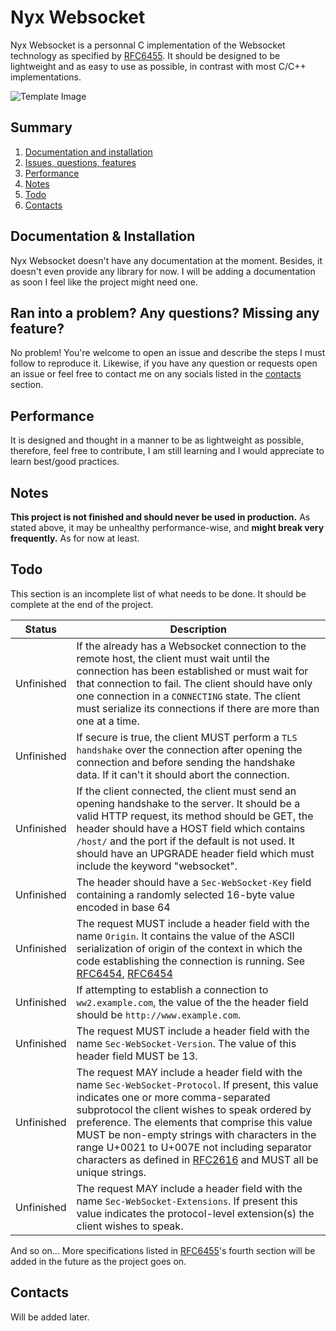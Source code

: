 # Nyx Websocket

Nyx Websocket is a personnal C implementation of the Websocket technology as specified by [RFC6455](https://datatracker.ietf.org/doc/html/rfc6455). It should be designed to be lightweight and as easy to use as possible, in contrast with most C/C++ implementations.

![Template Image](https://carbon.now.sh/?bg=rgba%28125%2C197%2C220%2C1%29&t=one-dark&wt=none&l=auto&ds=true&dsyoff=20px&dsblur=68px&wc=true&wa=true&pv=56px&ph=69px&ln=false&fl=1&fm=Fira+Code&fs=14px&lh=144%25&si=false&es=2x&wm=false&code=%2523include%2520%253Cnyx%252Fwebsocket%253E%250A%250Avoid%2520handleData%28Data%2520data%29%2520%257B%250A%2509Do%2520stuff...%250A%257D%250A%250Aint%2520main%28%29%2520%257B%250A%2509websocket%2520nyx%2520%253D%2520createWebsocket%28%29%253B%250A%2509nyx.on%28%27data%27%252C%2520handleData%29%253B%250A%2520%2520%2520%2520%250A%2520%2520%2520%2520return%25201%253B%250A%257D%250A)

## Summary

 1. [Documentation and installation](##-Documentation-&-Installation)
 2. [Issues, questions, features](##-Ran-into-a-problem?-Any-questions?-Missing-any-feature?)
 3. [Performance](##-Performance)
 4. [Notes](##-Notes)
 5. [Todo](##-Todo)
 6. [Contacts](##-Contacts)

## Documentation & Installation
Nyx Websocket doesn't have any documentation at the moment. Besides, it doesn't even provide any library for now. I will be adding a documentation as soon I feel like the project might need one.

## Ran into a problem? Any questions? Missing any feature?
No problem! You're welcome to open an issue and describe the steps I must follow to reproduce it. Likewise, if you have any question or requests open an issue or feel free to contact me on any socials listed in the [contacts](##Contacts) section.


## Performance

It is designed and thought in a manner to be as lightweight as possible, therefore, feel free to contribute, I am still learning and I would appreciate to learn best/good practices.

## Notes

**This project is not finished and should never be used in production.** As stated above, it may be unhealthy performance-wise, and **might break very frequently.** As for now at least.

## Todo

This section is an incomplete list of what needs to be done. It should be complete at the end of the project.

| Status | Description |
|--|--|
| Unfinished | If the already has a Websocket connection to the remote host, the client must wait until the connection has been established or must wait for that connection to fail. The client should have only one connection in a `CONNECTING` state. The client must serialize its connections if there are more than one at a time. |
| Unfinished | If secure is true, the client MUST perform a `TLS handshake` over the connection after opening the connection and before sending the handshake data. If it can't it should abort the connection. |
| Unfinished | If the client connected, the client must send an opening handshake to the server. It should be a valid HTTP request, its method should be GET, the header should have a HOST field which contains `/host/` and the port if the default is not used. It should have an UPGRADE header field which must include the keyword "websocket". |
| Unfinished | The header should have a `Sec-WebSocket-Key` field containing a randomly selected 16-byte value encoded in base 64 |
| Unfinished | The request MUST include a header field with the name `Origin`. It contains the value of the ASCII serialization of origin of the context in which the code establishing the connection is running. See [RFC6454](https://datatracker.ietf.org/doc/html/rfc6454), [RFC6454](https://datatracker.ietf.org/doc/html/rfc6454) |
| Unfinished | If attempting to establish a connection to `ww2.example.com`, the value of the the header field should be `http://www.example.com`. |
| Unfinished | The request MUST include a header field with the name `Sec-WebSocket-Version`.  The value of this header field MUST be 13. |
| Unfinished | The request MAY include a header field with the name `Sec-WebSocket-Protocol`. If present, this value indicates one or more comma-separated subprotocol the client wishes to speak ordered by preference. The elements that comprise this value MUST be non-empty strings with characters in the range U+0021 to U+007E not including separator characters as defined in [RFC2616](https://datatracker.ietf.org/doc/html/rfc2616) and MUST all be unique strings. |
| Unfinished | The request MAY include a header field with the name `Sec-WebSocket-Extensions`. If present this value indicates the protocol-level extension(s) the client wishes to speak. |

And so on... More specifications listed in [RFC6455](https://datatracker.ietf.org/doc/html/rfc6455)'s fourth section will be added in the future as the project goes on.


## Contacts
 Will be added later.
